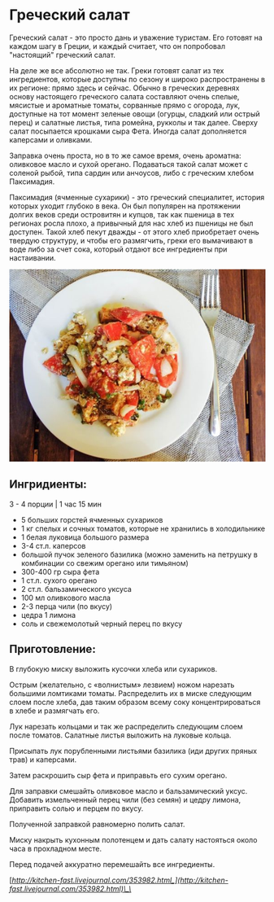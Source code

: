 # Греческий салат

Греческий салат - это просто дань и уважение туристам. Его готовят на каждом шагу в Греции, и каждый считает, что он попробовал "настоящий" греческий салат.

На деле же все абсолютно не так. Греки готовят салат из тех ингредиентов, которые доступны по сезону и широко распространены в их регионе: прямо здесь и сейчас. Обычно в греческих деревнях основу настоящего греческого салата составляют очень спелые, мясистые и ароматные томаты, сорванные прямо с огорода, лук, доступные на тот момент зеленые овощи \(огурцы, сладкий или острый перец\) и салатные листья, типа ромейна, рукколы и так далее. Сверху салат посыпается крошками сыра Фета. Иногда салат дополняется каперсами и оливками.

Заправка очень проста, но в то же самое время, очень ароматна: оливковое масло и сухой орегано. Подаваться такой салат может с соленой рыбой, типа сардин или анчоусов, либо с греческим хлебом Паксимадия.

Паксимадия \(ячменные сухарики\) - это греческий специалитет, история которых уходит глубоко в века. Он был популярен на протяжении долгих веков среди островитян и купцов, так как пшеница в тех регионах росла плохо, а привычный для нас хлеб из пшеницы не был доступен. Такой хлеб пекут дважды - от этого хлеб приобретает очень твердую структуру, и чтобы его размягчить, греки его вымачивают в воде либо за счет сока, который отдают все ингредиенты при настаивании.

![](../pics/53aee8c0e0d588ee0ebadfcec4f45219-1.jpg)

## Ингридиенты:

3 - 4 порции \| 1 час 15 мин

* 5 больших горстей ячменных сухариков
* 1 кг спелых и сочных томатов, которые не хранились в холодильнике
* 1 белая луковица большого размера
* 3-4 ст.л. каперсов
* большой пучок зеленого базилика \(можно заменить на петрушку в комбинации со свежим орегано или тимьяном\)
* 300-400 гр сыра фета
* 1 ст.л. сухого орегано
* 2 ст.л. бальзамического уксуса
* 100 мл оливкового масла
* 2-3 перца чили \(по вкусу\)
* цедра 1 лимона
* соль и свежемолотый черный перец по вкусу

## Приготовление:

В глубокую миску выложить кусочки хлеба или сухариков.

Острым \(желательно, с «волнистым» лезвием\) ножом нарезать большими ломтиками томаты. Распределить их в миске следующим слоем после хлеба, дав таким образом всему соку концентрироваться в хлебе и размягчать его.

Лук нарезать кольцами и так же распределить следующим слоем после томатов. Салатные листья выложить на луковые кольца.

Присыпать лук порубленными листьями базилика \(иди других пряных трав\) и каперсами.

Затем раскрошить сыр фета и приправьть его сухим орегано.

Для заправки смешайть оливковое масло и бальзамический уксус. Добавить измельченный перец чили \(без семян\) и цедру лимона, приправить солью и перцем по вкусу.

Полученной заправкой равномерно полить салат.

Миску накрыть кухонным полотенцем и дать салату настояться около часа в прохладном месте.

Перед подачей аккуратно перемешайть все ингредиенты.

[_http://kitchen-fast.livejournal.com/353982.html_](http://kitchen-fast.livejournal.com/353982.html)\_\_

